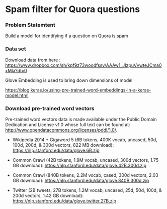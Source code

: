 # Spam filter for Quora questions

### Problem Statemtent
Build a model for identifying if a question on Quora is spam

### Data set
Download data from here : https://www.dropbox.com/sh/kpf9z73woodfssv/AAAw1_JIzpuVvwteJCma0xMla?dl=0

Glove Embedding is used to bring down dimensions of model

https://blog.keras.io/using-pre-trained-word-embeddings-in-a-keras-model.html

### Download pre-trained word vectors

Pre-trained word vectors data is made available under the Public Domain Dedication and License v1.0 whose full text can be found at: http://www.opendatacommons.org/licenses/pddl/1.0/.

- Wikipedia 2014 + Gigaword 5 (6B tokens, 400K vocab, uncased, 50d, 100d, 200d, & 300d vectors, 822 MB download): https://nlp.stanford.edu/data/glove.6B.zip

- Common Crawl (42B tokens, 1.9M vocab, uncased, 300d vectors, 1.75 GB download): https://nlp.stanford.edu/data/glove.42B.300d.zip

- Common Crawl (840B tokens, 2.2M vocab, cased, 300d vectors, 2.03 GB download): https://nlp.stanford.edu/data/glove.840B.300d.zip

- Twitter (2B tweets, 27B tokens, 1.2M vocab, uncased, 25d, 50d, 100d, & 200d vectors, 1.42 GB download): https://nlp.stanford.edu/data/glove.twitter.27B.zip
